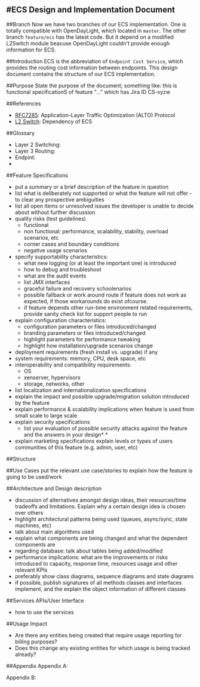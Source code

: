 #ECS Design and Implementation Document
----

##Branch
Now we have two branches of our ECS implementation. One is totally compatible with OpenDayLight, which located in `master`. The other branch `feature/ecs` has the latest code. But it depend on a modified L2Switch module beacuse OpenDayLight couldn't provide enough information for ECS.

##Introduction
ECS is the abbreviation of `Endpoint Cost Service`, which provides the routing cost information between endpoints. This design document contains the structure of our ECS implementation. 

##Purpose
State the purpose of the document; something like: this is functional specificationS of feature "..." which has Jira ID CS-xyzw

##References
* [RFC7285](https://tools.ietf.org/html/rfc7285): Application-Layer Traffic Optimization (ALTO) Protocol
* [L2 Switch](https://wiki.opendaylight.org/view/L2_Switch:Main): Dependency of ECS 


##Glossary
* Layer 2 Switching:
* Layer 3 Routing:
* Endpint:
* 

##Feature Specifications
* put a summary or a brief description of the feature in question 
* list what is deliberately not supported or what the feature will not offer - to clear any prospective ambiguities
* list all open items or unresolved issues the developer is unable to decide about without further discussion
* quality risks (test guidelines)
	* functional
	* non functional: performance, scalability, stability, overload scenarios, etc
	* corner cases and boundary conditions
	* negative usage scenarios
* specify supportability characteristics:
	* what new logging (or at least the important one) is introduced
	* how to debug and troubleshoot
	* what are the audit events 
	* list JMX interfaces
	* graceful failure and recovery schoolenarios
	* possible fallback or work around route if feature does not work as expected, if 
those workarounds do exist ofcourse.
	* if feature depends other run-time environment related requirements, provide sanity check list for support people to run
* explain configuration characteristics:
	* configuration parameters or files introduced/changed
	* branding parameters or files introduced/changed
	* highlight parameters for performance tweaking
	* highlight how installation/upgrade scenarios change
* deployment requirements (fresh install vs. upgrade) if any
* system requirements: memory, CPU, desk space, etc
* interoperability and compatibility requirements:
	* OS
	* xenserver, hypervisors
	* storage, networks, other
* list localization and internationalization specifications 
* explain the impact and possible upgrade/migration solution introduced by the feature 
* explain performance & scalability implications when feature is used from small scale to large scale
* explain security specifications
	* list your evaluation of possible security attacks against the feature and the answers in your design* *
* explain marketing specifications
explain levels or types of users communities of this feature (e.g. admin, user, etc)

##Structure

##Use Cases
put the relevant use case/stories to explain how the feature is going to be used/work

##Architecture and Design description
* discussion of alternatives amongst design ideas, their resources/time tradeoffs and limitations. Explain why a certain design idea is chosen over others
* highlight architectural patterns being used (queues, async/sync, state machines, etc)
* talk about main algorithms used
* explain what components are being changed and what the dependent components are
* regarding database: talk about tables being added/modified
* performance implications: what are the improvements or risks introduced to capacity, response time, resources usage and other relevant KPIs
* preferably show class diagrams, sequence diagrams and state diagrams
* if possible, publish signatures of all methods classes and interfaces implement, and the explain the object information of different classes

##Services APIs/User Interface
* how to use the services

##Usage Impact
* Are there any entities being created that require usage reporting for billing purposes? 
* Does this change any existing entities for which usage is being tracked already?

##Appendix
Appendix A:

Appendix B:
